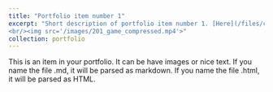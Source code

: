 ```yaml
---
title: "Portfolio item number 1"
excerpt: "Short description of portfolio item number 1. [Here](/files/class_diagram.pdf) should be the link to the file.
<br/><img src='/images/201_game_compressed.mp4'>"
collection: portfolio
---
```


This is an item in your portfolio. It can be have images or nice text. If you name the file .md, it will be parsed as markdown. If you name the file .html, it will be parsed as HTML.  

